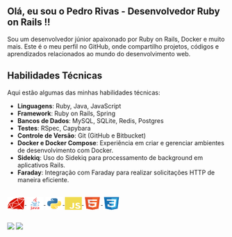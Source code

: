 
## Olá, eu sou o Pedro Rivas - Desenvolvedor Ruby on Rails !!

Sou um desenvolvedor júnior apaixonado por Ruby on Rails, Docker e muito mais. Este é o meu perfil no GitHub, onde compartilho projetos, códigos e aprendizados relacionados ao mundo do desenvolvimento web.

## Habilidades Técnicas

Aqui estão algumas das minhas habilidades técnicas:

- **Linguagens**: Ruby, Java, JavaScript
- **Framework**: Ruby on Rails, Spring
- **Bancos de Dados**: MySQL, SQLite, Redis, Postgres
- **Testes**: RSpec, Capybara
- **Controle de Versão**: Git (GitHub e Bitbucket)
- **Docker e Docker Compose**: Experiência em criar e gerenciar ambientes de desenvolvimento com Docker.
- **Sidekiq**: Uso do Sidekiq para processamento de background em aplicativos Rails.
- **Faraday**: Integração com Faraday para realizar solicitações HTTP de maneira eficiente.


<div align="center">
  <a href="https://github.com/pedrorivaspaz">
</div>

<div style="display: inline_block"><br>
  <img align="center" alt="Pedro-Ruby" height="30" width="40" src="https://raw.githubusercontent.com/devicons/devicon/master/icons/ruby/ruby-plain.svg">
  <img align="center" alt="Pedro-Java" height="30" width="40" src="https://raw.githubusercontent.com/devicons/devicon/master/icons/java/java-original-wordmark.svg">
  <img align="center" alt="Pedro-Python" height="30" width="40" src="https://raw.githubusercontent.com/devicons/devicon/master/icons/python/python-original.svg">
  <img align="center" alt="Pedro-Js" height="30" width="40" src="https://raw.githubusercontent.com/devicons/devicon/master/icons/javascript/javascript-plain.svg">
  <img align="center" alt="Pedro-HTML" height="30" width="40" src="https://raw.githubusercontent.com/devicons/devicon/master/icons/html5/html5-original.svg">
  <img align="center" alt="Pedro-CSS" height="30" width="40" src="https://raw.githubusercontent.com/devicons/devicon/master/icons/css3/css3-original.svg">
</div>
  
  ##
  
<div> 
  <a href="https://www.linkedin.com/in/pedro-rivas-3336021ba/" target="_blank"><img src="https://img.shields.io/badge/-LinkedIn-%230077B5?style=for-the-badge&logo=linkedin&logoColor=white" target="_blank"></a> 
  <a href = "mailto:pedro-rivas2003@hotmail.com"><img src="https://img.shields.io/badge/-Hotmail-%23333?style=for-the-badge&logo=gmail&logoColor=white" target="_blank"></a>
<div>
